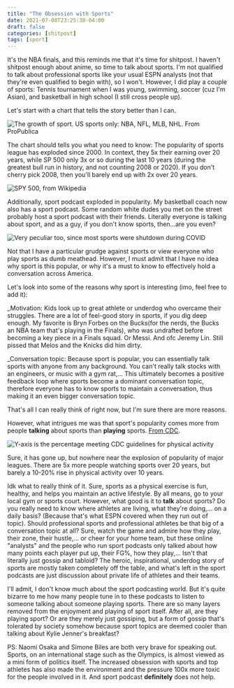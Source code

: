 ```yaml
---
title: "The Obsession with Sports"
date: 2021-07-08T23:25:38-04:00
draft: false
categories: [shitpost]
tags: [sport]
---
```


It's the NBA finals, and this reminds me that it's time for shitpost. I haven't shitpost enough about anime, so time to talk about sports.
I'm not qualified to talk about professional sports like your usual ESPN analysts (not that they're even qualified to begin with), so I won't.
However, I did play a couple of sports: Tennis tournament when I was young, swimming, soccer (cuz I'm Asian), and basketball in high school (I still cross people up).

Let's start with a chart that tells the story better than I can.

![The growth of sport. US sports only: NBA, NFL, MLB, NHL. From ProPublica](https://img.assets-d.propublica.org/v5/images/teamvalues-desktop-0707.png?crop=focalpoint&fit=crop&fp-x=0.5&fp-y=0.5&h=542&q=80&w=800&s=82c3c3ed6ec5a24164ec196a2441ca02)

The chart should tells you what you need to know: The popularity of sports league has exploded since 2000. In context, they 5x their earning over 20 years, while SP 500 only 3x or so during the last 10 years 
(during the greatest bull run in history, and not counting 2008 or 2020). If you don't cherry pick 2008, then you'll barely end up with 2x over 20 years.

![SPY 500, from Wikipedia](https://upload.wikimedia.org/wikipedia/commons/7/7e/S_and_P_500_chart_1950_to_2016_with_averages.png)

Additionally, sport podcast exploded in popularity. My basketball coach now also has a sport podcast. Some random white dudes you met on the street probably host a sport podcast with their friends. Literally everyone is talking about sport, 
and as a guy, if you don't know sports, then...are you even?

![Very peculiar too, since most sports were shutdown during COVID](/images/spotify.png)

Not that I have a particular grudge against sports or view everyone who play sports as dumb meathead. However, I must admit that I have no idea why sport is this popular, 
or why it's a must to know to effectively hold a conversation across America.

Let's look into some of the reasons why sport is interesting (imo, feel free to add it):

_Motivation: Kids look up to great athlete or underdog who overcame their struggles. There are a lot of feel-good story in sports, if you dig deep enough. 
My favorite is Bryn Forbes on the Bucks(for the nerds, the Bucks an NBA team that's playing in the Finals), who was undrafted before becoming a key piece in a Finals squad. Or Messi. And ofc Jeremy Lin. Still pissed that 
Melos and the Knicks did him dirty.

_Conversation topic: Because sport is popular, you can essentially talk sports with anyone from any background. You can't really talk stocks with an engineers, or music with a gym rat,... 
This ultimately becomes a positive feedback loop where sports become a dominant conversation topic, therefore everyone has to know sports to maintain a conversation, thus making it an even bigger 
conversation topic. 

That's all I can really think of right now, but I'm sure there are more reasons.

However, what intrigues me was that sport's popularity comes more from people **talking** about sports than **playing** sports. [From CDC](https://www.cdc.gov/mmwr/volumes/68/wr/mm6823a1.htm).

![Y-axis is the percentage meeting CDC guidelines for physical activity](https://www.cdc.gov/mmwr/volumes/68/wr/figures/mm6823a1-F.gif)

Sure, it has gone up, but nowhere near the explosion of popularity of major leagues. There are 5x more people watching sports over 20 years, but barely a 10-20% rise in physical activity over 10 years.

Idk what to really think of it. Sure, sports as a physical exercise is fun, healthy, and helps you maintain an active lifestyle. By all means, go to your local gym or sports court. 
However, what good is it to **talk** about sports? Do you really need to know where athletes are living, what they're doing,... on a daily basis? (Because that's what ESPN covered when they 
run out of topic). Should professional sports and professional athletes be that big of a conversation topic at all? Sure, watch the game and admire how they play, their zone, their hustle,... or cheer for your home team, 
but these online "analysts" and the people who run sport podcasts only talked about how many points each player put up, their FG%, how they play,... Isn't that literally just gossip and tabloid? 
The heroic, inspirational, underdog story of sports are mostly taken completely off the table, and what's left in the sport podcasts are just discussion about private life of athletes and their teams.

I'll admit, I don't know much about the sport podcasting world. But it's quite bizarre to me how many people tune in to these podcasts to listen to someone talking about someone playing sports. There are so many layers removed from the enjoyment and playing of sport itself.
After all, are they playing sport? Or are they merely just gossiping, but a form of gossip that's tolerated by society somehow because sport topics are deemed cooler than talking about Kylie Jenner's breakfast?

PS: Naomi Osaka and Simone Biles are both very brave for speaking out. Sports, on an international stage such as the Olympics, is almost viewed as a mini form of politics itself. 
The increased obsession with sports and top athletes has also made the environment and the pressure 100x more toxic for the people involved in it. 
And sport podcast **definitely** does not help.
